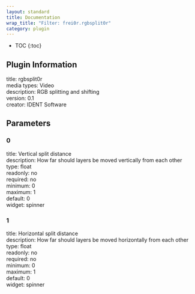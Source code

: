 ```yaml
---
layout: standard
title: Documentation
wrap_title: "Filter: frei0r.rgbsplit0r"
category: plugin
---
```

* TOC
{:toc}

## Plugin Information

title: rgbsplit0r  
media types:
Video  
description: RGB splitting and shifting  
version: 0.1  
creator: IDENT Software  

## Parameters

### 0

title: Vertical split distance    
description:
How far should layers be moved vertically from each other  
type: float  
readonly: no  
required: no  
minimum: 0  
maximum: 1  
default: 0  
widget: spinner  

### 1

title: Horizontal split distance    
description:
How far should layers be moved horizontally from each other  
type: float  
readonly: no  
required: no  
minimum: 0  
maximum: 1  
default: 0  
widget: spinner  

